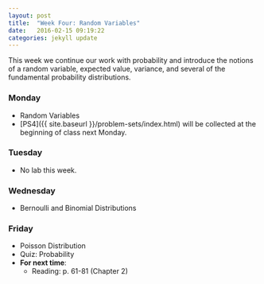```yaml
---
layout: post
title:  "Week Four: Random Variables"
date:   2016-02-15 09:19:22
categories: jekyll update
---
```


This week we continue our work with probability and introduce the notions 
of a random variable, expected value, variance, and several of
the fundamental probability distributions.

### Monday
- Random Variables
- [PS4]({{ site.baseurl }}/problem-sets/index.html) will be collected at the beginning of class next Monday.

### Tuesday
- No lab this week.

### Wednesday
- Bernoulli and Binomial Distributions

### Friday
- Poisson Distribution
- Quiz: Probability
- **For next time**:
    - Reading: p. 61-81 (Chapter 2)
